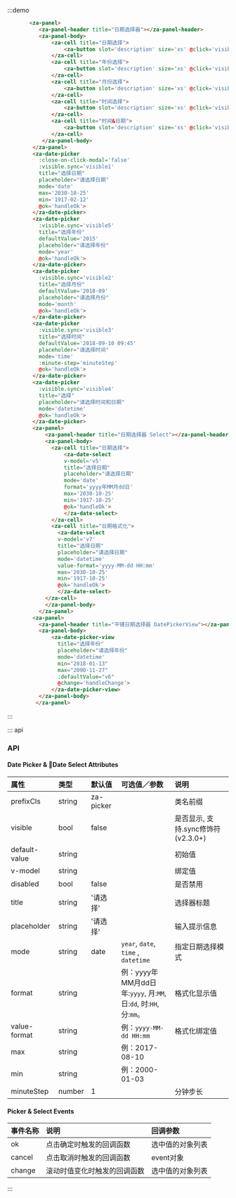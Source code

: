 <script>
export default {
  data() {
    return {
      visible1: false,
      visible2: false,
      visible3: false,
      visible4: false,
      visible5: false,
      v1:'',
      v2:'',
      v3:'',
      v4:'',
      v5:'2008-01-10',
      v6:'2018-12-24 11:23',
      v7:'2008-01-10',
      minuteStep: 15,
    }
  },
  methods: {
    handleOk(v){
      console.log('it may still scrolling when ok is clicked. so ues v-model or @change instead')
      console.log(v);
      this.$zaToast(v.toString())
    },
    handleChange(v){
      console.log(v);
    },
    handleCancel(event){
      console.log('cancelled');
    },
    displayGenerator(selected) {
      return selected.map(item => item.name).join('/')
    }
  },
};
</script>

:::demo
```html
       <za-panel>
          <za-panel-header title="日期选择器"></za-panel-header>
          <za-panel-body>
              <za-cell title="日期选择">
                  <za-button slot='description' size='xs' @click='visible1 = true'>开启</za-button>
              </za-cell>
              <za-cell title="年份选择">
                  <za-button slot='description' size='xs' @click='visible5 = true'>开启</za-button>
              </za-cell>
              <za-cell title="月份选择">
                  <za-button slot='description' size='xs' @click='visible2 = true'>开启</za-button>
              </za-cell>
              <za-cell title="时间选择">
                  <za-button slot='description' size='xs' @click='visible3 = true'>开启</za-button>
              </za-cell>
              <za-cell title="时间&日期">
                  <za-button slot='description' size='xs' @click='visible4 = true'>开启</za-button>
              </za-cell>
           </za-panel-body>
        </za-panel>
        <za-date-picker
          :close-on-click-modal='false'
          :visible.sync='visible1'
          title="选择日期"
          placeholder="请选择日期"
          mode='date'
          max='2030-10-25'
          min='1917-02-12'
          @ok='handleOk'>
        </za-date-picker>
        <za-date-picker
          :visible.sync='visible5'
          title="选择年份"
          defaultValue='2015'
          placeholder="请选择年份"
          mode='year'
          @ok='handleOk'>
        </za-date-picker>
        <za-date-picker
          :visible.sync='visible2'
          title="选择月份"
          defaultValue='2018-09'
          placeholder="请选择月份"
          mode='month'
          @ok='handleOk'>
        </za-date-picker>
        <za-date-picker
          :visible.sync='visible3'
          title="选择时间"
          defaultValue='2018-09-10 09:45'
          placeholder="请选择时间"
          mode='time'
          :minute-step='minuteStep'
          @ok='handleOk'>
        </za-date-picker>
        <za-date-picker
          :visible.sync='visible4'
          title="选择"
          placeholder="请选择时间和日期"
          mode='datetime'
          @ok='handleOk'>
        </za-date-picker>
        <za-panel>
            <za-panel-header title="日期选择器 Select"></za-panel-header>
            <za-panel-body>
              <za-cell title="日期选择">
                  <za-date-select
                  v-model='v5'
                  title="选择日期"
                  placeholder="请选择日期"
                  mode='date'
                  format='yyyy年MM月dd日'
                  max='2030-10-25'
                  min='1917-10-25'
                  @ok='handleOk'>
                  </za-date-select>
              </za-cell>
              <za-cell title="日期格式化">
                <za-date-select
                v-model='v7'
                title="选择日期"
                placeholder="请选择日期"
                mode='datetime'
                value-format='yyyy-MM-dd HH:mm'
                max='2030-10-25'
                min='1917-10-25'
                @ok='handleOk'>
                </za-date-select>
            </za-cell>
            </za-panel-body>
          </za-panel>
        <za-panel>
          <za-panel-header title="平铺日期选择器 DatePickerView"></za-panel-header>
          <za-panel-body>
              <za-date-picker-view
                title="选择年份"
                placeholder="请选择年份"
                mode='datetime'
                min="2018-01-13"
                max="2090-11-27"
                :defaultValue="v6"
                @change='handleChange'>
              </za-date-picker-view>
          </za-panel-body>
         </za-panel>
```
:::


::: api
### API

#### Date Picker & Date Select Attributes

| 属性 | 类型 | 默认值 | 可选值／参数 | 说明 |
| :--- | :--- | :--- | :--- | :--- |
| prefixCls | string | za-picker | | 类名前缀 |
| visible | bool | false | | 是否显示, 支持.sync修饰符 (v2.3.0+) |
| default-value | string |  | | 初始值 |
| v-model | string |  | | 绑定值 |
| disabled | bool | false | | 是否禁用 |
| title | string | '请选择' | | 选择器标题 |
| placeholder | string | '请选择' | | 输入提示信息 |
| mode | string | date | `year`, `date`, `time` , `datetime`| 指定日期选择模式 |
| format | string | | 例：yyyy年MM月dd日<br /> 年:`yyyy`, 月:`MM`, 日:`dd`, 时:`HH`, 分:`mm`。| 格式化显示值 |
| value-format | string |  |例：`yyyy-MM-dd HH:mm` | 格式化绑定值 |
| max | string | | 例：2017-08-10 |
| min | string | | 例：2000-01-03 |
| minuteStep | number | 1 | | 分钟步长 |


#### Picker & Select Events

| 事件名称 | 说明 | 回调参数 |
| :--- | :--- | :--- |
| ok | 点击确定时触发的回调函数 | 选中值的对象列表 |
| cancel | 点击取消时触发的回调函数 | event对象 |
| change | 滚动时值变化时触发的回调函数 | 选中值的对象列表 |

:::


